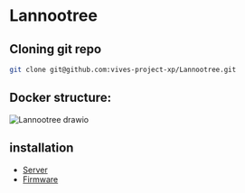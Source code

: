 # Lannootree

## Cloning git repo

```bash
git clone git@github.com:vives-project-xp/Lannootree.git
```

## Docker structure:

![Lannootree drawio](https://user-images.githubusercontent.com/71697142/195920493-01a897f4-4702-41ac-8c14-3c71cb66574e.png)

## installation

- [Server](Lannootree_server/README.md)
- [Firmware](Lannootree_firmware/README.md)

